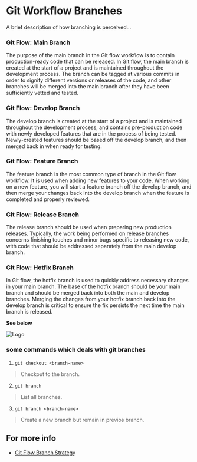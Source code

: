 
# Git Workflow Branches 

A brief description of how branching is perceived...  


### Git Flow: Main Branch

The purpose of the main branch in the Git flow workflow is to contain production-ready code that can be released.
In Git flow, the main branch is created at the start of a project and is maintained throughout the development process. The branch can be tagged at various commits in order to signify different versions or releases of the code, and other branches will be merged into the main branch after they have been sufficiently vetted and tested.


### Git Flow: Develop Branch

The develop branch is created at the start of a project and is maintained throughout the development process, and contains pre-production code with newly developed features that are in the process of being tested.
Newly-created features should be based off the develop branch, and then merged back in when ready for testing.


### Git Flow: Feature Branch

The feature branch is the most common type of branch in the Git flow workflow. It is used when adding new features to your code.
When working on a new feature, you will start a feature branch off the develop branch, and then merge your changes back into the develop branch when the feature is completed and properly reviewed.


### Git Flow: Release Branch

The release branch should be used when preparing new production releases. Typically, the work being performed on release branches concerns finishing touches and minor bugs specific to releasing new code, with code that should be addressed separately from the main develop branch.


### Git Flow: Hotfix Branch

In Git flow, the hotfix branch is used to quickly address necessary changes in your main branch.
The base of the hotfix branch should be your main branch and should be merged back into both the main and develop branches. Merging the changes from your hotfix branch back into the develop branch is critical to ensure the fix persists the next time the main branch is released.

**See below**

![Logo](https://1v5ymx3zt3y73fq5gy23rtnc-wpengine.netdna-ssl.com/wp-content/uploads/2021/03/git-flow.svg)


### some commands which deals with git branches  

1. ```git checkout <branch-name>```
> Checkout to the <branch-name> branch.  
  
2. ```git branch```
> List all branches.  
  
3. ```git branch <branch-name>```
> Create a new branch <branch-name> but remain in previos branch.


## For more info

 - [Git Flow Branch Strategy](https://www.gitkraken.com/learn/git/best-practices/git-branch-strategy#:~:text=The%20two%20primary%20branches%20in,feature%2C%20release%2C%20and%20hotfix.)

